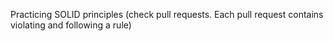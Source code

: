 Practicing SOLID principles (check pull requests. Each pull request contains violating and following a rule)
